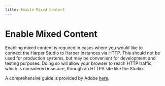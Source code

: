 ```yaml
---
title: Enable Mixed Content
---
```


# Enable Mixed Content

Enabling mixed content is required in cases where you would like to connect the Harper Studio to Harper Instances via HTTP. This should not be used for production systems, but may be convenient for development and testing purposes. Doing so will allow your browser to reach HTTP traffic, which is considered insecure, through an HTTPS site like the Studio.

A comprehensive guide is provided by Adobe [here](https://experienceleague.adobe.com/docs/target/using/experiences/vec/troubleshoot-composer/mixed-content.html).

